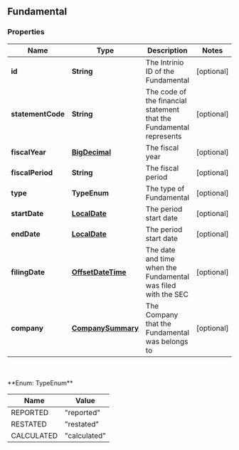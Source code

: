 
## Fundamental

### Properties
Name | Type | Description | Notes
------------ | ------------- | ------------- | -------------
**id** | **String** | The Intrinio ID of the Fundamental |  [optional]
**statementCode** | **String** | The code of the financial statement that the Fundamental represents |  [optional]
**fiscalYear** | [**BigDecimal**](BigDecimal.md) | The fiscal year |  [optional]
**fiscalPeriod** | **String** | The fiscal period |  [optional]
**type** | **TypeEnum** | The type of Fundamental |  [optional]
**startDate** | [**LocalDate**](LocalDate.md) | The period start date |  [optional]
**endDate** | [**LocalDate**](LocalDate.md) | The period start date |  [optional]
**filingDate** | [**OffsetDateTime**](OffsetDateTime.md) | The date and time when the Fundamental was filed with the SEC |  [optional]
**company** | [**CompanySummary**](CompanySummary.md) | The Company that the Fundamental was belongs to |  [optional]


<br/>
<br/>
**Enum: TypeEnum**

Name | Value
---- | -----
REPORTED | &quot;reported&quot;
RESTATED | &quot;restated&quot;
CALCULATED | &quot;calculated&quot;



